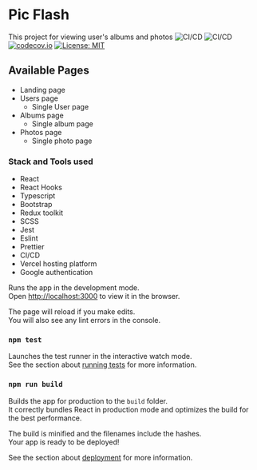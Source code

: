 # Pic Flash

This project for viewing user's albums and photos
![CI/CD](https://github.com//Charitie/pic_flash/actions/workflows/main.yml/badge.svg?event=push)
![CI/CD](https://github.com/Charitie/pic_flash/actions/workflows/main.yml/badge.svg)
[![codecov.io](https://codecov.io/github/Charitie/pic_flash/coverage.svg?branch=main)](https://codecov.io/github/Charitie/pic_flash?branch=main)
[![License: MIT](https://img.shields.io/badge/License-MIT-yellow.svg)](https://opensource.org/licenses/MIT)
## Available Pages

- Landing page
- Users page
  - Single User page
- Albums page
  - Single album page
- Photos page
  - Single photo page

### Stack and Tools used

- React
- React Hooks
- Typescript 
- Bootstrap
- Redux toolkit
- SCSS
- Jest
- Eslint
- Prettier
- CI/CD
- Vercel hosting platform
- Google authentication


Runs the app in the development mode.\
Open [http://localhost:3000](http://localhost:3000) to view it in the browser.

The page will reload if you make edits.\
You will also see any lint errors in the console.

### `npm test`

Launches the test runner in the interactive watch mode.\
See the section about [running tests](https://facebook.github.io/create-react-app/docs/running-tests) for more information.

### `npm run build`

Builds the app for production to the `build` folder.\
It correctly bundles React in production mode and optimizes the build for the best performance.

The build is minified and the filenames include the hashes.\
Your app is ready to be deployed!

See the section about [deployment](https://facebook.github.io/create-react-app/docs/deployment) for more information.
